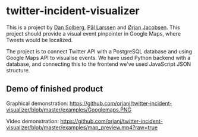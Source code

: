 # twitter-incident-visualizer

This is a project by <a href="https://github.com/dansolb">Dan Solberg</a>, <a href="https://github.com/palarssen">Pål Larssen</a> and <a href="https://github.com/orjanj">Ørjan Jacobsen</a>.
This project should provide a visual event pinpointer in Google Maps, where Tweets would be localized.

The project is to connect Twitter API with a PostgreSQL database and using Google Maps API to visualise events.
We have used Python backend with a database, and connecting this to the frontend we've used JavaScript JSON structure.

## Demo of finished product
Graphical demonstration: https://github.com/orjanj/twitter-incident-visualizer/blob/master/examples/Googlemaps.PNG

Video demonstration: https://github.com/orjanj/twitter-incident-visualizer/blob/master/examples/map_preview.mp4?raw=true
